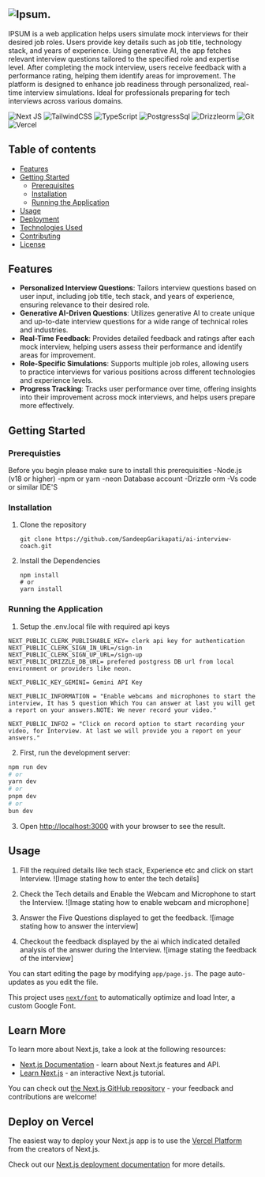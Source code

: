 ## ![Ipsum](https://img.logoipsum.com/311.svg).

IPSUM is a web application helps users simulate mock interviews for their desired job roles. Users provide key details such as job title, technology stack, and years of experience. Using generative AI, the app fetches relevant interview questions tailored to the specified role and expertise level. After completing the mock interview, users receive feedback with a performance rating, helping them identify areas for improvement. The platform is designed to enhance job readiness through personalized, real-time interview simulations. Ideal for professionals preparing for tech interviews across various domains.

![Next JS](https://img.shields.io/badge/Next-black?style=for-the-badge&logo=next.js&logoColor=white) ![TailwindCSS](https://img.shields.io/badge/tailwindcss-%2338B2AC.svg?style=for-the-badge&logo=tailwind-css&logoColor=white) ![TypeScript](https://img.shields.io/badge/typescript-%23007ACC.svg?style=for-the-badge&logo=typescript&logoColor=white) ![PostgressSql](https://img.shields.io/badge/PostgreSQL-316192?style=for-the-badge&logo=postgresql&logoColor=white) ![Drizzleorm](https://img.shields.io/badge/drizzle-C5F74F?style=for-the-badge&logo=drizzle&logoColor=black) ![Git](https://img.shields.io/badge/git-%23F05033.svg?style=for-the-badge&logo=git&logoColor=white) ![Vercel](https://img.shields.io/badge/vercel-%23000000.svg?style=for-the-badge&logo=vercel&logoColor=white) 

## Table of contents
- [Features](#features)
- [Getting Started](#getting-started)
  - [Prerequisites](#prerequisites)
  - [Installation](#installation)
  - [Running the Application](#running-the-application)
- [Usage](#usage)
- [Deployment](#deployment)
- [Technologies Used](#technologies-used)
- [Contributing](#contributing)
- [License](#license)

## Features
- **Personalized Interview Questions**: Tailors interview questions based on user input, including job title, tech stack, and years of experience, ensuring relevance to their desired role.
- **Generative AI-Driven Questions**: Utilizes generative AI to create unique and up-to-date interview questions for a wide range of technical roles and industries.
- **Real-Time Feedback**: Provides detailed feedback and ratings after each mock interview, helping users assess their performance and identify areas for improvement.
- **Role-Specific Simulations**: Supports multiple job roles, allowing users to practice interviews for various positions across different technologies and experience levels.
- **Progress Tracking**: Tracks user performance over time, offering insights into their improvement across mock interviews, and helps users prepare more effectively.

## Getting Started

### Prerequisties
Before you begin please make sure to install this prerequisities
-Node.js (v18 or higher)
-npm or yarn
-neon Database account
-Drizzle orm
-Vs code or similar IDE'S

### Installation
1. Clone the repository
   ```
   git clone https://github.com/SandeepGarikapati/ai-interview-coach.git

   ```
2. Install the Dependencies
   ```
   npm install
   # or
   yarn install

   ```

### Running the Application
1. Setup the .env.local file with required api keys

```env
NEXT_PUBLIC_CLERK_PUBLISHABLE_KEY= clerk api key for authentication
NEXT_PUBLIC_CLERK_SIGN_IN_URL=/sign-in
NEXT_PUBLIC_CLERK_SIGN_UP_URL=/sign-up
NEXT_PUBLIC_DRIZZLE_DB_URL= prefered postgress DB url from local environment or providers like neon.

NEXT_PUBLIC_KEY_GEMINI= Gemini API Key

NEXT_PUBLIC_INFORMATION = "Enable webcams and microphones to start the interview, It has 5 question Which You can answer at last you will get a report on your answers.NOTE: We never record your video."

NEXT_PUBLIC_INFO2 = "Click on record option to start recording your video, for Interview. At last we will provide you a report on your answers."
```

2. First, run the development server:

```bash
npm run dev
# or
yarn dev
# or
pnpm dev
# or
bun dev
```

3. Open [http://localhost:3000](http://localhost:3000) with your browser to see the result.

## Usage

1. Fill the required details like tech stack, Experience etc and click on start Interview.
![Image stating how to enter the tech details]

2. Check the Tech details and Enable the Webcam and Microphone to start the Interview.
![Image stating how to enable webcam and microphone]

3. Answer the Five Questions displayed to get the feedback.
![image stating how to answer the interview]

4. Checkout the feedback displayed by the ai which indicated detailed analysis of the answer during the Interview.
![image stating the feedback of the interview]

You can start editing the page by modifying `app/page.js`. The page auto-updates as you edit the file.

This project uses [`next/font`](https://nextjs.org/docs/basic-features/font-optimization) to automatically optimize and load Inter, a custom Google Font.

## Learn More

To learn more about Next.js, take a look at the following resources:

- [Next.js Documentation](https://nextjs.org/docs) - learn about Next.js features and API.
- [Learn Next.js](https://nextjs.org/learn) - an interactive Next.js tutorial.

You can check out [the Next.js GitHub repository](https://github.com/vercel/next.js/) - your feedback and contributions are welcome!

## Deploy on Vercel

The easiest way to deploy your Next.js app is to use the [Vercel Platform](https://vercel.com/new?utm_medium=default-template&filter=next.js&utm_source=create-next-app&utm_campaign=create-next-app-readme) from the creators of Next.js.

Check out our [Next.js deployment documentation](https://nextjs.org/docs/deployment) for more details.
